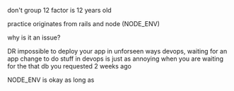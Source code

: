 
don't group
12 factor is 12 years old

practice originates from rails and node (NODE_ENV)

why is it an issue?

DR
impossible to deploy your app in unforseen ways
devops, waiting for an app change to do stuff in devops is just as annoying when you are waiting for the that db you requested 2 weeks ago


NODE_ENV is okay as long as
